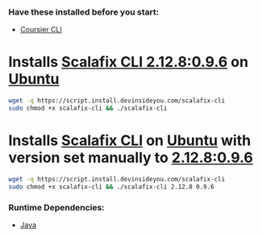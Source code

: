 ### Have these installed before you start:
* [Coursier CLI](https://github.com/DevInsideYou/install-coursier-cli)

# Installs [Scalafix CLI 2.12.8:0.9.6](https://scalacenter.github.io/scalafix/) on [Ubuntu](https://www.ubuntu.com/)

```bash
wget -q https://script.install.devinsideyou.com/scalafix-cli
sudo chmod +x scalafix-cli && ./scalafix-cli
```

# Installs [Scalafix CLI](https://scalacenter.github.io/scalafix/) on [Ubuntu](https://www.ubuntu.com/) with version set manually to [2.12.8:0.9.6](https://search.maven.org/search?q=ch.epfl.scala%20scalafix-cli)

```bash
wget -q https://script.install.devinsideyou.com/scalafix-cli
sudo chmod +x scalafix-cli && ./scalafix-cli 2.12.8 0.9.6
```

### Runtime Dependencies:
* [Java](https://github.com/DevInsideYou/install-java)
